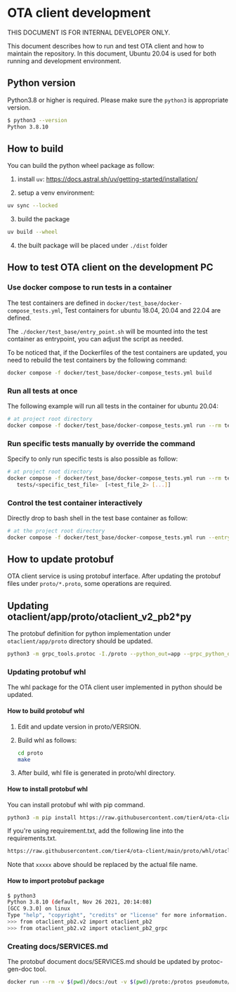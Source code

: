 # OTA client development

THIS DOCUMENT IS FOR INTERNAL DEVELOPER ONLY.

This document describes how to run and test OTA client and how to maintain the repository.
In this document, Ubuntu 20.04 is used for both running and development environment.

## Python version

Python3.8 or higher is required. Please make sure the `python3` is appropriate version.

```bash
$ python3 --version
Python 3.8.10
```

## How to build

You can build the python wheel package as follow:

1. install `uv`: <https://docs.astral.sh/uv/getting-started/installation/>

2. setup a venv environment:

```bash
uv sync --locked
```

3. build the package

```bash
uv build --wheel
```

4. the built package will be placed under `./dist` folder

## How to test OTA client on the development PC

### Use docker compose to run tests in a container

The test containers are defined in `docker/test_base/docker-compose_tests.yml`,
Test containers for ubuntu 18.04, 20.04 and 22.04 are defined.

The `./docker/test_base/entry_point.sh` will be mounted into the test container as entrypoint,
you can adjust the script as needed.

To be noticed that, if the Dockerfiles of the test containers are updated,
you need to rebuild the test containers by the following command:

```bash
docker compose -f docker/test_base/docker-compose_tests.yml build
```

### Run all tests at once

The following example will run all tests in the container for ubuntu 20.04:

```bash
# at project root directory
docker compose -f docker/test_base/docker-compose_tests.yml run --rm tester-ubuntu-20.04
```

### Run specific tests manually by override the command

Specify to only run specific tests is also possible as follow:

```bash
# at project root directory
docker compose -f docker/test_base/docker-compose_tests.yml run --rm tester-ubuntu-20.04 \
   tests/<specific_test_file>  [<test_file_2> [...]]
```

### Control the test container interactively

Directly drop to bash shell in the test base container as follow:

```bash
# at the project root directory
docker compose -f docker/test_base/docker-compose_tests.yml run --entrypoint=/bin/bash -it --rm tester-ubuntu-20.04
```

## How to update protobuf

OTA client service is using protobuf interface.
After updating the protobuf files under `proto/*.proto`, some operations are required.

## Updating otaclient/app/proto/otaclient_v2_pb2*py

The protobuf definition for python implementation under `otaclient/app/proto` directory should be updated.

```bash
python3 -m grpc_tools.protoc -I./proto --python_out=app --grpc_python_out=app ./proto/otaclient_v2.proto
```

### Updating protobuf whl

The whl package for the OTA client user implemented in python should be updated.

#### How to build protobuf whl

1. Edit and update version in proto/VERSION.
2. Build whl as follows:

   ```bash
   cd proto
   make
   ```

3. After build, whl file is generated in proto/whl directory.

#### How to install protobuf whl

You can install protobuf whl with pip command.

```bash
python3 -m pip install https://raw.githubusercontent.com/tier4/ota-client/main/proto/whl/otaclient_pb2-xxxxx-py3-none-any.whl
```

If you're using requirement.txt, add the following line into the requirements.txt.

```bash
https://raw.githubusercontent.com/tier4/ota-client/main/proto/whl/otaclient_pb2-xxxxx-py3-none-any.whl
```

Note that `xxxxx` above should be replaced by the actual file name.

#### How to import protobuf package

```bash
$ python3
Python 3.8.10 (default, Nov 26 2021, 20:14:08)
[GCC 9.3.0] on linux
Type "help", "copyright", "credits" or "license" for more information.
>>> from otaclient_pb2.v2 import otaclient_pb2
>>> from otaclient_pb2.v2 import otaclient_pb2_grpc
```

### Creating docs/SERVICES.md

The protobuf document docs/SERVICES.md should be updated by protoc-gen-doc tool.

```bash
docker run --rm -v $(pwd)/docs:/out -v $(pwd)/proto:/protos pseudomuto/protoc-gen-doc --doc_opt=markdown,SERVICES.md
```
